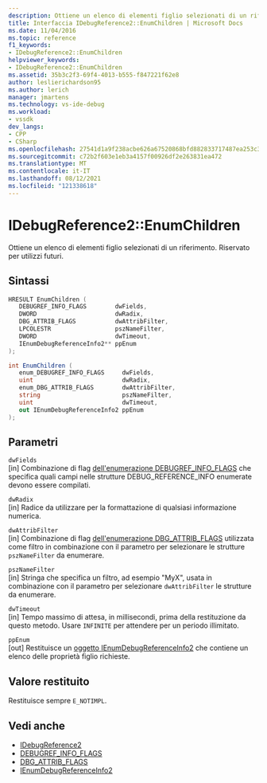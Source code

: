 ```yaml
---
description: Ottiene un elenco di elementi figlio selezionati di un riferimento.
title: Interfaccia IDebugReference2::EnumChildren | Microsoft Docs
ms.date: 11/04/2016
ms.topic: reference
f1_keywords:
- IDebugReference2::EnumChildren
helpviewer_keywords:
- IDebugReference2::EnumChildren
ms.assetid: 35b3c2f3-69f4-4013-b555-f847221f62e8
author: leslierichardson95
ms.author: lerich
manager: jmartens
ms.technology: vs-ide-debug
ms.workload:
- vssdk
dev_langs:
- CPP
- CSharp
ms.openlocfilehash: 27541d1a9f238acbe626a67520868bfd882833717487ea253c37a64fdf8a1f21
ms.sourcegitcommit: c72b2f603e1eb3a4157f00926df2e263831ea472
ms.translationtype: MT
ms.contentlocale: it-IT
ms.lasthandoff: 08/12/2021
ms.locfileid: "121338618"
---
```

# <a name="idebugreference2enumchildren"></a>IDebugReference2::EnumChildren
Ottiene un elenco di elementi figlio selezionati di un riferimento. Riservato per utilizzi futuri.

## <a name="syntax"></a>Sintassi

```cpp
HRESULT EnumChildren ( 
   DEBUGREF_INFO_FLAGS        dwFields,
   DWORD                      dwRadix,
   DBG_ATTRIB_FLAGS           dwAttribFilter,
   LPCOLESTR                  pszNameFilter,
   DWORD                      dwTimeout,
   IEnumDebugReferenceInfo2** ppEnum
);
```

```csharp
int EnumChildren ( 
   enum_DEBUGREF_INFO_FLAGS     dwFields,
   uint                         dwRadix,
   enum_DBG_ATTRIB_FLAGS        dwAttribFilter,
   string                       pszNameFilter,
   uint                         dwTimeout,
   out IEnumDebugReferenceInfo2 ppEnum
);
```

## <a name="parameters"></a>Parametri
`dwFields`\
[in] Combinazione di flag [dell'enumerazione DEBUGREF_INFO_FLAGS](../../../extensibility/debugger/reference/debugref-info-flags.md) che specifica quali campi [](../../../extensibility/debugger/reference/debug-reference-info.md) nelle strutture DEBUG_REFERENCE_INFO enumerate devono essere compilati.

`dwRadix`\
[in] Radice da utilizzare per la formattazione di qualsiasi informazione numerica.

`dwAttribFilter`\
[in] Combinazione di flag [dell'enumerazione DBG_ATTRIB_FLAGS](../../../extensibility/debugger/reference/dbg-attrib-flags.md) utilizzata come filtro in combinazione con il parametro per selezionare le strutture `pszNameFilter` da enumerare.

`pszNameFilter`\
[in] Stringa che specifica un filtro, ad esempio "MyX", usata in combinazione con il parametro per selezionare `dwAttribFilter` le strutture da enumerare.

`dwTimeout`\
[in] Tempo massimo di attesa, in millisecondi, prima della restituzione da questo metodo. Usare `INFINITE` per attendere per un periodo illimitato.

`ppEnum`\
[out] Restituisce un [oggetto IEnumDebugReferenceInfo2](../../../extensibility/debugger/reference/ienumdebugreferenceinfo2.md) che contiene un elenco delle proprietà figlio richieste.

## <a name="return-value"></a>Valore restituito
 Restituisce sempre `E_NOTIMPL`.

## <a name="see-also"></a>Vedi anche
- [IDebugReference2](../../../extensibility/debugger/reference/idebugreference2.md)
- [DEBUGREF_INFO_FLAGS](../../../extensibility/debugger/reference/debugref-info-flags.md)
- [DBG_ATTRIB_FLAGS](../../../extensibility/debugger/reference/dbg-attrib-flags.md)
- [IEnumDebugReferenceInfo2](../../../extensibility/debugger/reference/ienumdebugreferenceinfo2.md)
